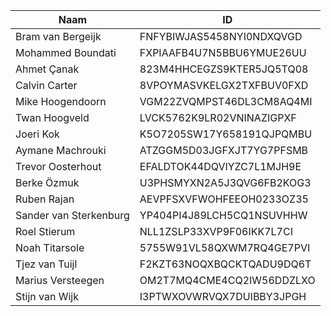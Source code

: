 |Naam|ID|
|---|---|
|Bram van Bergeijk|FNFYBIWJAS5458NYI0NDXQVGD|
|Mohammed Boundati|FXPIAAFB4U7N5BBU6YMUE26UU|
|Ahmet Çanak|823M4HHCEGZS9KTER5JQ5TQ08|
|Calvin Carter|8VPOYMASVKELGX2TXFBUV0FXD|
|Mike Hoogendoorn|VGM22ZVQMPST46DL3CM8AQ4MI|
|Twan Hoogveld|LVCK5762K9LR02VNINAZIGPXF|
|Joeri Kok|K5O7205SW17Y658191QJPQMBU|
|Aymane Machrouki|ATZGGM5D03JGFXJT7YG7PFSMB|
|Trevor Oosterhout|EFALDTOK44DQVIYZC7L1MJH9E|
|Berke Özmuk|U3PHSMYXN2A5J3QVG6FB2KOG3|
|Ruben Rajan|AEVPFSXVFWOHFEEOH0233OZ35|
|Sander van Sterkenburg|YP404PI4J89LCH5CQ1NSUVHHW|
|Roel Stierum|NLL1ZSLP33XVP9F06IKK7L7CI|
|Noah Titarsole|5755W91VL58QXWM7RQ4GE7PVI|
|Tjez van Tuijl|F2KZT63NOQXBQCKTQADU9DQ6T|
|Marius Versteegen|OM2T7MQ4CME4CQ2IW56DDZLXO|
|Stijn van Wijk|I3PTWXOVWRVQX7DUIBBY3JPGH|
